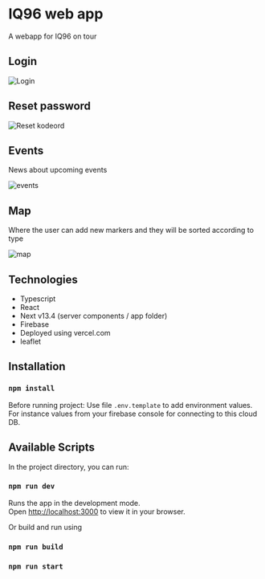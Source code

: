 # IQ96 web app

A webapp for IQ96 on tour

## __Login__  

![Login](public/images/login.png)

## __Reset password__   
 
![Reset kodeord](public/images/reset.png)

## __Events__  
News about upcoming events 

![events](public/images/events.png)

## __Map__ 
Where the user can add new markers and they will be sorted according to type

![map](public/images/map.png)


## Technologies

- Typescript
- React
- Next v13.4 (server components / app folder)
- Firebase
- Deployed using vercel.com
- leaflet

## Installation

### `npm install`

Before running project:
Use file `.env.template` to add environment values. For instance values from your firebase console for connecting to this cloud DB.

## Available Scripts

In the project directory, you can run:

### `npm run dev`

Runs the app in the development mode.\
Open [http://localhost:3000](http://localhost:3000) to view it in your browser.

Or build and run using

### `npm run build`
### `npm run start`
